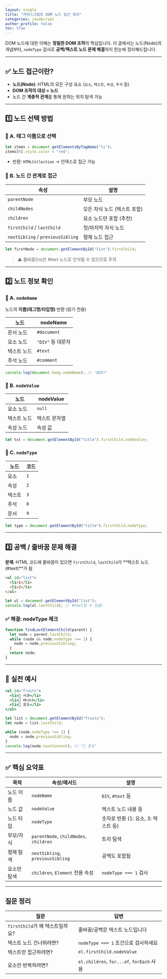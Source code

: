 ```yaml
---
layout: single
title: "자바스크립트 DOM 노드 접근 정리"
categories: javaScript
author_profile: false
toc: true
---
```


DOM 노드에 대한 이해는 **정밀한 DOM 조작**의 핵심입니다. 이 글에서는 노드(Node)의 개념부터, `nodeType` 검사로 **공백/텍스트 노드 문제 해결**까지 한눈에 정리해드립니다.

---

## ✅ 노드 접근이란?

- **노드(Node)**: HTML의 모든 구성 요소 (`요소`, `텍스트`, `속성`, `주석` 등)
- **DOM 조작의 대상 = 노드**
- 노드 간 **계층적 관계**를 통해 원하는 위치 탐색 가능

---

## 1️⃣ 노드 선택 방법

### 🔸 A. 태그 이름으로 선택

```jsx
let items = document.getElementsByTagName("li");
items[0].style.color = "red";
```

- 반환: `HTMLCollection` → 인덱스로 접근 가능

### 🔸 B. 노드 간 관계로 접근

| 속성                              | 설명                         |
| --------------------------------- | ---------------------------- |
| `parentNode`                      | 부모 노드                    |
| `childNodes`                      | 모든 자식 노드 (텍스트 포함) |
| `children`                        | 요소 노드만 포함 (추천)      |
| `firstChild` / `lastChild`        | 첫/마지막 자식 노드          |
| `nextSibling` / `previousSibling` | 형제 노드 접근               |

```jsx
let firstNode = document.getElementById("list").firstChild;
```

> ⚠️ 줄바꿈(\n)은 #text 노드로 인식될 수 있으므로 주의

---

## 2️⃣ 노드 정보 확인

### 🔸 A. `nodeName`

노드의 **이름(태그명/타입명)** 반환 (읽기 전용)

| 노드        | nodeName          |
| ----------- | ----------------- |
| 문서 노드   | `#document`       |
| 요소 노드   | `"DIV"` 등 대문자 |
| 텍스트 노드 | `#text`           |
| 주석 노드   | `#comment`        |

```jsx
console.log(document.body.nodeName); // "BODY"
```

### 🔸 B. `nodeValue`

| 노드        | nodeValue     |
| ----------- | ------------- |
| 요소 노드   | `null`        |
| 텍스트 노드 | 텍스트 문자열 |
| 속성 노드   | 속성 값       |

```jsx
let txt = document.getElementById("title").firstChild.nodeValue;
```

### 🔸 C. `nodeType`

| 노드   | 코드 |
| ------ | ---- |
| 요소   | `1`  |
| 속성   | `2`  |
| 텍스트 | `3`  |
| 주석   | `8`  |
| 문서   | `9`  |

```jsx
let type = document.getElementById("title").firstChild.nodeType;
```

---

## 3️⃣ 공백 / 줄바꿈 문제 해결

**문제**: HTML 코드에 줄바꿈이 있으면 `firstChild`, `lastChild`가 **텍스트 노드(#text)**가 됨

```html
<ul id="list">
  <li>1</li>
  <li>2</li>
</ul>
```

```jsx
let ul = document.getElementById("list");
console.log(ul.lastChild); // #text일 수 있음!
```

### ✅ 해결: nodeType 체크

```jsx
function findLastElementChild(parent) {
  let node = parent.lastChild;
  while (node && node.nodeType !== 1) {
    node = node.previousSibling;
  }
  return node;
}
```

---

## 🧠 실전 예시

```jsx
<ul id="fruits">
  <li>🍎 사과</li>
  <li>🍌 바나나</li>
  <li>🍇 포도</li>
</ul>
```

```jsx
let list = document.getElementById("fruits");
let node = list.lastChild;

while (node.nodeType !== 1) {
  node = node.previousSibling;
}
console.log(node.textContent); // "🍇 포도"
```

---

## ✅ 핵심 요약표

| 목적        | 속성/메서드                            | 설명                                |
| ----------- | -------------------------------------- | ----------------------------------- |
| 노드 이름   | `nodeName`                             | `DIV`, `#text` 등                   |
| 노드 값     | `nodeValue`                            | 텍스트 노드 내용 등                 |
| 노드 타입   | `nodeType`                             | 숫자로 반환 (1: 요소, 3: 텍스트 등) |
| 부모/자식   | `parentNode`, `childNodes`, `children` | 트리 탐색                           |
| 형제 탐색   | `nextSibling`, `previousSibling`       | 공백도 포함됨                       |
| 요소만 탐색 | `children`, `Element` 전용 속성        | `nodeType === 1` 검사               |

---

## 질문 정리

| 질문                            | 답변                                      |
| ------------------------------- | ----------------------------------------- |
| `firstChild`가 왜 텍스트일까요? | 줄바꿈/공백은 텍스트 노드입니다           |
| 텍스트 노드 건너뛰려면?         | `nodeType === 1` 조건으로 검사하세요      |
| 텍스트만 접근하려면?            | `el.firstChild.nodeValue`                 |
| 요소만 반복하려면?              | `el.children`, `for...of`, `forEach` 사용 |
